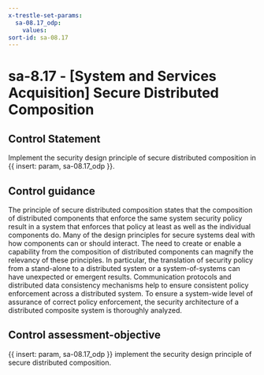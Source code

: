 ```yaml
---
x-trestle-set-params:
  sa-08.17_odp:
    values:
sort-id: sa-08.17
---
```


# sa-8.17 - \[System and Services Acquisition\] Secure Distributed Composition

## Control Statement

Implement the security design principle of secure distributed composition in {{ insert: param, sa-08.17_odp }}.

## Control guidance

The principle of secure distributed composition states that the composition of distributed components that enforce the same system security policy result in a system that enforces that policy at least as well as the individual components do. Many of the design principles for secure systems deal with how components can or should interact. The need to create or enable a capability from the composition of distributed components can magnify the relevancy of these principles. In particular, the translation of security policy from a stand-alone to a distributed system or a system-of-systems can have unexpected or emergent results. Communication protocols and distributed data consistency mechanisms help to ensure consistent policy enforcement across a distributed system. To ensure a system-wide level of assurance of correct policy enforcement, the security architecture of a distributed composite system is thoroughly analyzed.

## Control assessment-objective

{{ insert: param, sa-08.17_odp }} implement the security design principle of secure distributed composition.
